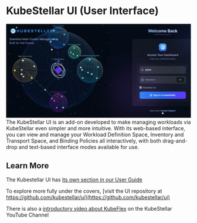 # KubeStellar UI (User Interface)
![KubeStellarUI Splash Page](../ui-docs/kubestellar_splash_screen.png)
The KubeStellar UI is an add-on developed to make managing workloads via KubeStellar even simpler and more intuitive.
With its web-based interface, you can view and manage your Workload Definition Space, Inventory and Transport Space, and Binding Policies all interactively, with both drag-and-drop and text-based interface modes available for use.

## Learn More
The Kubestellar UI has [its own section in our User Guide](../ui-docs/ui-overview.md)

To explore more fully under the covers, [visit the UI repository at https://github.com/kubestellar/ui](https://github.com/kubestellar/ui)

There is also a [introductory video about KubeFlex](https://youtu.be/vI2O0L5ijVU?si=p32OUaQU96JOs5iH) on the KubeStellar YouTube Channel



